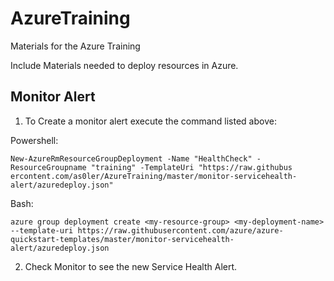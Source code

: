# AzureTraining
Materials for the Azure Training

Include Materials needed to deploy resources in Azure. 

## Monitor Alert
1. To Create a monitor alert execute the command listed above:

Powershell:
```
New-AzureRmResourceGroupDeployment -Name "HealthCheck" -ResourceGroupname "training" -TemplateUri "https://raw.githubus
ercontent.com/as0ler/AzureTraining/master/monitor-servicehealth-alert/azuredeploy.json"
```

Bash:
```
azure group deployment create <my-resource-group> <my-deployment-name> --template-uri https://raw.githubusercontent.com/azure/azure-quickstart-templates/master/monitor-servicehealth-alert/azuredeploy.json
```

2. Check Monitor to see the new Service Health Alert.
